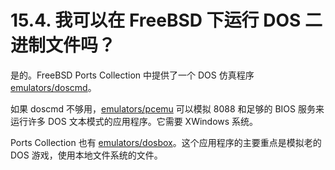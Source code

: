 # 15.4. 我可以在 FreeBSD 下运行 DOS 二进制文件吗？

是的。FreeBSD Ports Collection 中提供了一个 DOS 仿真程序 [emulators/doscmd](https://cgit.freebsd.org/ports/tree/emulators/doscmd/pkg-descr)。

如果 doscmd 不够用，[emulators/pcemu](https://cgit.freebsd.org/ports/tree/emulators/pcemu/pkg-descr) 可以模拟 8088 和足够的 BIOS 服务来运行许多 DOS 文本模式的应用程序。它需要 XWindows 系统。

Ports Collection 也有 [emulators/dosbox](https://cgit.freebsd.org/ports/tree/emulators/dosbox/pkg-descr)。这个应用程序的主要重点是模拟老的 DOS 游戏，使用本地文件系统的文件。

